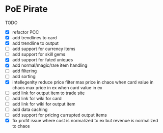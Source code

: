 # PoE Pirate

TODO

- [x] refactor POC
- [x] add trendlines to card
- [x] add trendline to output
- [ ] add support for currency items
- [ ] add support for skill gems
- [x] add support for fated uniques
- [x] add normal/magic/rare item handling
- [ ] add filtering
- [ ] add sorting
- [x] intellegenlty reduce price filter
      max price in chaos when card value in chaos
      max price in ex when card value in ex
- [ ] add link for output item to trade site
- [ ] add link for wiki for card
- [ ] add link for wiki for output item
- [ ] add data caching
- [ ] add support for pricing currupted output items
- [x] fix profit issue where cost is normalized to ex but revenue is normalized to chaos
